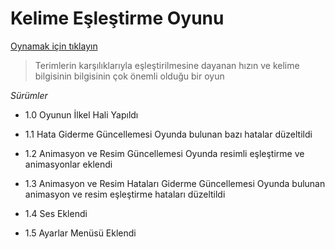 # Kelime Eşleştirme Oyunu
[Oynamak için tıklayın](https://ahmetesatkaya.github.io/Word-Match)
 

> Terimlerin karşılıklarıyla eşleştirilmesine dayanan hızın ve kelime bilgisinin bilgisinin çok önemli olduğu bir oyun
> 
*Sürümler*
 - 1.0 Oyunun İlkel Hali Yapıldı
 
 - 1.1 Hata Giderme Güncellemesi
	 Oyunda bulunan bazı hatalar düzeltildi
  
  - 1.2 Animasyon ve Resim Güncellemesi
	  Oyunda resimli eşleştirme ve animasyonlar eklendi
- 1.3 Animasyon ve Resim Hataları Giderme Güncellemesi
	Oyunda bulunan animasyon ve  resim eşleştirme hataları düzeltildi
- 1.4 Ses Eklendi

- 1.5 Ayarlar Menüsü Eklendi
